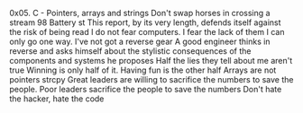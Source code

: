 0x05. C - Pointers, arrays and strings
Don't swap horses in crossing a stream
98 Battery st
This report, by its very length, defends itself against the risk of being read
I do not fear computers. I fear the lack of them
I can only go one way. I've not got a reverse gear
A good engineer thinks in reverse and asks himself about the stylistic consequences of the components and systems he proposes
Half the lies they tell about me aren't true
Winning is only half of it. Having fun is the other half
Arrays are not pointers
strcpy
Great leaders are willing to sacrifice the numbers to save the people. Poor leaders sacrifice the people to save the numbers
Don't hate the hacker, hate the code
